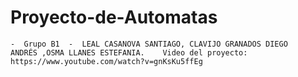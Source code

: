 # Proyecto-de-Automatas
    -  Grupo B1  -  LEAL CASANOVA SANTIAGO, CLAVIJO GRANADOS DIEGO ANDRÉS ,OSMA LLANES ESTEFANIA.    Video del proyecto: https://www.youtube.com/watch?v=gnKsKu5ffEg
